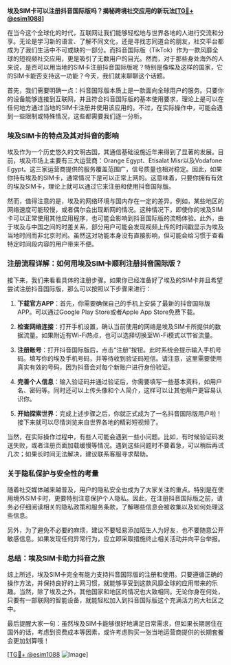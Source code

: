 **埃及SIM卡可以注册抖音国际版吗？揭秘跨境社交应用的新玩法[[TG💪+ @esim1088](https://t.me/s/esim1088)]**

在当今这个全球化的时代，互联网让我们能够轻松地与世界各地的人进行交流和分享。无论是学习新的语言、了解不同文化，还是寻找志同道合的朋友，社交平台都成为了我们生活中不可或缺的一部分。而抖音国际版（TikTok）作为一款风靡全球的短视频社交应用，更是吸引了无数用户的目光。然而，对于那些身处海外的人来说，是否可以用当地的SIM卡注册抖音国际版呢？特别是像埃及这样的国家，它的SIM卡能否支持这一功能？今天，我们就来聊聊这个话题。

首先，我们需要明确一点：抖音国际版本质上是一款面向全球用户的服务。只要你的设备能够连接到互联网，并且符合抖音国际版的基本使用要求，理论上是可以在任何地方通过当地的SIM卡注册并使用该应用的。不过，在实际操作中，可能会遇到一些限制或特殊情况，这些都需要我们逐一分析。

### **埃及SIM卡的特点及其对抖音的影响**

埃及作为一个历史悠久的文明古国，其通信基础设施近年来得到了显著的发展。目前，埃及市场上主要有三大运营商：Orange Egypt、Etisalat Misr以及Vodafone Egypt。这三家运营商提供的服务覆盖范围广，信号质量也相对稳定。因此，如果你持有埃及的SIM卡，通常情况下是可以正常上网的。这意味着，只要你拥有有效的埃及SIM卡，理论上就可以通过它来注册和使用抖音国际版。

然而，值得注意的是，埃及的网络环境与国内存在一定的差异。例如，某些地区的网络速度可能较慢，或者偶尔会出现断网的情况。这种情况下，即使你的埃及SIM卡可以正常使用其他应用程序，也可能会影响到抖音国际版的流畅体验。此外，由于埃及与中国之间的时差关系，部分用户可能会发现视频上传的时间戳显示为埃及当地时间而非北京时间。虽然这对功能本身没有直接影响，但可能会给习惯于查看特定时间段内容的用户带来不便。

### **注册流程详解：如何用埃及SIM卡顺利注册抖音国际版？**

接下来，我们来看看具体的注册步骤。如果你已经准备好了埃及的SIM卡并且希望尝试注册抖音国际版，那么可以按照以下步骤来进行：

1. **下载官方APP**：首先，你需要确保自己的手机上安装了最新的抖音国际版APP。可以通过Google Play Store或者Apple App Store免费下载。
   
2. **检查网络连接**：打开手机设置，确认当前使用的网络是埃及SIM卡所提供的数据流量。如果附近有Wi-Fi热点，也可以选择切换至Wi-Fi模式以节省流量。

3. **注册账号**：打开抖音国际版后，点击“注册”按钮。此时系统会提示输入手机号码。填写你的埃及手机号码，并等待收到验证码短信。请注意，这里需要使用真实有效的号码，因为抖音会对每个新账户进行身份验证。

4. **完善个人信息**：输入验证码并通过验证后，你需要填写一些基本资料，如用户名、密码等。同时还可以上传头像和个人简介，这样可以让其他用户更容易认识你。

5. **开始探索世界**：完成上述步骤之后，你就正式成为了一名抖音国际版用户啦！接下来就可以尽情浏览来自世界各地的精彩短视频了。

当然，在实际操作过程中，有些人可能会遇到一些小问题。比如，有时候验证码发送失败，或者注册页面加载缓慢等情况。遇到这些问题时不要着急，可以稍后再试几次；如果长时间无法解决，建议联系客服寻求帮助。

### **关于隐私保护与安全性的考量**

随着社交媒体越来越普及，用户的隐私安全也成为了大家关注的重点。特别是在使用境外SIM卡时，更要特别注意保护个人隐私。因此，在注册抖音国际版之前，请务必仔细阅读相关的隐私政策和服务条款，了解哪些信息会被收集以及如何处理这些信息。

另外，为了避免不必要的麻烦，建议不要轻易添加陌生人为好友，也不要随意公开敏感信息。如果发现任何异常行为，应立即采取措施终止相关活动并向平台举报。

### **总结：埃及SIM卡助力抖音之旅**

综上所述，埃及SIM卡完全有能力支持抖音国际版的注册和使用。只要遵循正确的操作方法，并保持良好的上网习惯，就能够享受到这款风靡全球的应用带来的乐趣。当然，除了埃及之外，其他国家和地区的情况也大致相同。无论你身在何处，只要有一部联网的智能设备，就能轻松加入到抖音国际版这个充满活力的大社区之中。

最后提醒大家一句：虽然埃及SIM卡能够很好地满足日常需求，但如果长期居住在国外的话，考虑到资费成本等因素，或许考虑购买一张当地运营商提供的长期套餐会更加划算哦！

[[TG💪+ @esim1088](https://t.me/s/esim1088) ![Image](https://i.postimg.cc/4NQfJmqS/Snipaste-2025-05-13-00-14-12.png)]